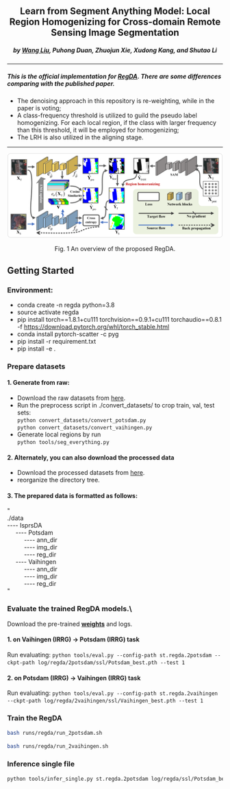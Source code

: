 <h2 align="center">Learn from Segment Anything Model: Local Region Homogenizing for Cross-domain 
Remote Sensing Image Segmentation</h2>

<h5 align="center">by <a href="https://scholar.google.com/citations?user=LXlWdyQAAAAJ&hl=zh-CN">Wang Liu</a>, 
Puhong Duan, Zhuojun Xie, Xudong Kang, and Shutao Li</h5>


---------------------

<h5 align="left">This is the official implementation for 
<a href="https://scholar.google.com/citations?user=LXlWdyQAAAAJ&hl=zh-CN">RegDA</a>. 
There are some differences comparing with the published paper.</h5>

- The denoising approach in this repository is re-weighting, while in the paper is voting;
- A class-frequency threshold is utilized to guild the pseudo label homogenizing. 
For each local region, if the class with larger frequency than this threshold, 
it will be employed for homogenizing;
- The LRH is also utilized in the aligning stage.

---------------------

<div align=center><img src="asserts/overview-regda.png"></div>
<p align="center">Fig. 1 An overview of the proposed RegDA.</p>


## Getting Started

### Environment:
- conda create -n regda python=3.8
- source activate regda
- pip install torch==1.8.1+cu111 torchvision==0.9.1+cu111 torchaudio==0.8.1 -f https://download.pytorch.org/whl/torch_stable.html
- conda install pytorch-scatter -c pyg
- pip install -r requirement.txt
- pip install -e .

### Prepare datasets

#### 1. Generate from raw:

- Download the raw datasets from <a href="https://www.isprs.org/education/benchmarks/UrbanSemLab/2d-sem-label-potsdam.aspx">here</a>.
- Run the preprocess script in ./convert_datasets/ to crop train, val, test sets:\
`python convert_datasets/convert_potsdam.py`\
`python convert_datasets/convert_vaihingen.py`
- Generate local regions by run \
`python tools/seg_everything.py`
#### 2. Alternately, you can also download the processed data
- Download the processed datasets from <a href="https://pan.baidu.com/s/1rWHSgRpSVPlLt5_bykHCOg?pwd=6th5">here</a>.
- reorganize the directory tree.
#### 3. The prepared data is formatted as follows:
"\
./data\
----&nbsp;IsprsDA\
&nbsp;&nbsp;&nbsp;&nbsp;&nbsp;----&nbsp;Potsdam\
&nbsp;&nbsp;&nbsp;&nbsp;&nbsp;&nbsp;&nbsp;&nbsp;&nbsp;&nbsp;----&nbsp;ann_dir\
&nbsp;&nbsp;&nbsp;&nbsp;&nbsp;&nbsp;&nbsp;&nbsp;&nbsp;&nbsp;----&nbsp;img_dir\
&nbsp;&nbsp;&nbsp;&nbsp;&nbsp;&nbsp;&nbsp;&nbsp;&nbsp;&nbsp;----&nbsp;reg_dir\
&nbsp;&nbsp;&nbsp;&nbsp;&nbsp;----&nbsp;Vaihingen\
&nbsp;&nbsp;&nbsp;&nbsp;&nbsp;&nbsp;&nbsp;&nbsp;&nbsp;&nbsp;----&nbsp;ann_dir\
&nbsp;&nbsp;&nbsp;&nbsp;&nbsp;&nbsp;&nbsp;&nbsp;&nbsp;&nbsp;----&nbsp;img_dir\
&nbsp;&nbsp;&nbsp;&nbsp;&nbsp;&nbsp;&nbsp;&nbsp;&nbsp;&nbsp;----&nbsp;reg_dir\
"

### Evaluate the trained RegDA models.\
Download the pre-trained [<b>weights</b>](https://pan.baidu.com/s/1rWHSgRpSVPlLt5_bykHCOg?pwd=6th5) and logs.
#### 1. on Vaihingen (IRRG) -> Potsdam (IRRG) task
Run evaluating: `python tools/eval.py --config-path st.regda.2potsdam --ckpt-path log/regda/2potsdam/ssl/Potsdam_best.pth --test 1`
#### 2. on Potsdam (IRRG) -> Vaihingen (IRRG) task
Run evaluating: `python tools/eval.py --config-path st.regda.2vaihingen --ckpt-path log/regda/2vaihingen/ssl/Vaihingen_best.pth --test 1`

### Train the RegDA
```bash 
bash runs/regda/run_2potsdam.sh
```
```bash 
bash runs/regda/run_2vaihingen.sh
```

### Inference single file
```bash 
python tools/infer_single.py st.regda.2potsdam log/regda/ssl/Potsdam_best.pth [image-path] --save-dir [save-dir-path]
```
